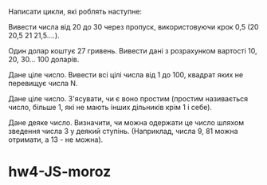 Написати цикли, які роблять наступне:

Вивести числа від 20 до 30 через пропуск, використовуючи крок 0,5 (20 20,5 21 21,5….).

Один долар коштує 27 гривень. Вивести дані з розрахунком вартості 10, 20, 30... 100 доларів.

Дане ціле число. Вивести всі цілі числа від 1 до 100, квадрат яких не перевищує числа N.

Дане ціле число. З'ясувати, чи є воно простим (простим називається число, більше 1, які не мають інших дільників крім 1 і себе).

Дане деяке число. Визначити, чи можна одержати це число шляхом зведення числа 3 у деякий ступінь. (Наприклад, числа 9, 81 можна отримати, а 13 - не можна).
# hw4-JS-moroz
